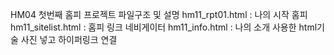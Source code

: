 HM04 첫번째 홈피 프로젝트
파일구조 및 설명
hm11_rpt01.html : 나의 시작 홈피
hm11_sitelist.html : 홈피 링크 네비게이터
hm11_info.html : 나의 소개
사용한 html기술
사진 넣고 하이퍼링크 연결
